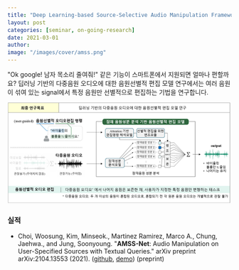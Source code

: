 ```yaml
---
title: "Deep Learning-based Source-Selective Audio Manipulation Framework"
layout: post
categories: [seminar, on-going-research]
date: 2021-03-01
author:
image: "/images/cover/amss.png"
---
```


"Ok google! 남자 목소리 줄여줘!" 같은 기능이 스마트폰에서 지원되면 얼마나 편할까요?
딥러닝 기반의 다중음원 오디오에 대한 음원선별적 편집 모델 연구에서는
여러 음원이 섞여 있는 signal에서 특정 음원만 선별적으로 편집하는 기법을 연구합니다.

![](/images/cover/amss.png)

### 실적

- Choi, Woosung, Kim, Minseok., Martinez Ramirez, Marco A., Chung, Jaehwa., and Jung, Soonyoung. "**AMSS-Net**: Audio Manipulation on User-Specified Sources with Textual Queries." arXiv preprint arXiv:2104.13553 (2021). ([github](https://github.com/kuielab/AMSS-Net), [demo](https://kuielab.github.io/AMSS-Net/)) (preprint)